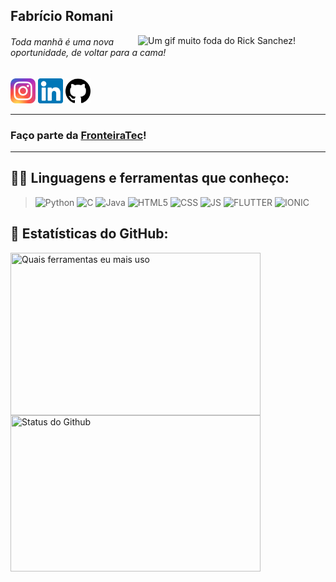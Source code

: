 <h2>Fabrício Romani</h2>
<img src="https://media4.giphy.com/media/SvGFA2WF9IP0WjmzvE/giphy.gif" title="Um gif muito foda do Rick Sanchez!"
    align="right"  width="300px">
<h6>Toda manhã é uma nova oportunidade, de voltar para a cama!</h6>

<a href="https://www.instagram.com/fabricioromanii/" target="_blank"><img src="./insta.png" title="Instagram" width="40px"
        height="40px"></a>
<a href="https://www.linkedin.com/in/fabricio-zanotto-787629178/" target="_blank"><img src="./linkedin.png" title="Linkedin" width="40px"
        height="40px"></a>
<a href="https://github.com/FabricioZR" target="_blank"><img src="./github.png" title="Github" width="40px"
        height="40px"></a>

<hr>

<h3>Faço parte da <a href="https://github.com/FronteiraTec" target="_blank">FronteiraTec</a>!</h3>

<hr>

## 👨‍💻 Linguagens e ferramentas que conheço:

> <img src="https://cdn.freebiesupply.com/logos/large/2x/python-5-logo-png-transparent.png" title="Python" alt=Python width="30">
> <img src="https://img.icons8.com/color/48/000000/c-programming.png" title="C" alt=C width="30">
> <img src="https://img.icons8.com/color/48/000000/java-coffee-cup-logo.png" title="Java" alt=Java width="30">
> <img src="https://img.icons8.com/color/48/000000/html-5.png" title="HTML5" alt=HTML5 width="30">
> <img src="https://img.icons8.com/color/48/000000/css3.png" title="CSS3" alt=CSS width="30">
> <img src="https://img.icons8.com/color/48/000000/javascript.png" title="Java Script" alt=JS width="30">
> <img src="https://img.icons8.com/color/48/000000/flutter.png" title="Flutter" alt=FLUTTER width="30">
> <img src="https://img.icons8.com/ios-filled/48/000000/ionic.png" title="Ionic" alt=IONIC width="30" >

## 🧮 Estatísticas do GitHub:

<img align="left"
    src="https://github-readme-stats.vercel.app/api/top-langs/?username=FabricioZR&layout=compact&theme=dark" title="Quais ferramentas eu mais uso"
    height="260px" width="400px" />
<img align="left" src="https://github-readme-stats.vercel.app/api?username=FabricioZR&show_icons=true&theme=dark" title="Status do Github"
    height="250px" width="400px" />
